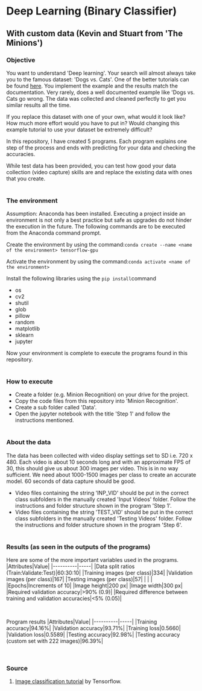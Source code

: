 # Deep Learning (Binary Classifier) 
## With custom data (Kevin and Stuart from 'The Minions')
### Objective
You want to understand 'Deep learning'. Your search will almost always take you to the famous dataset: 'Dogs vs. Cats'. One of the better tutorials can be found [here](https://www.tensorflow.org/tutorials/images/classification). You implement the example and the results match the documentation. Very rarely, does a well documented example like 'Dogs vs. Cats go wrong. The data was collected and cleaned perfectly to get you similar results all the time. 

If you replace this dataset with one of your own, what would it look like? How much more effort would you have to put in? Would changing this example tutorial to use your dataset be extremely difficult? 

In this repository, I have created 5 programs. Each program explains one step of the process and ends with predicting for your data and checking the accuracies. 

While test data has been provided, you can test how good your data collection (video capture) skills are and replace the existing data with ones that you create.
<br><br>
### The environment
Assumption: Anaconda has been installed.
Executing a project inside an environment is not only a best practice but safe as upgrades do not hinder the execution in the future. The following commands are to be executed from the Anaconda command prompt.

Create the environment by using the command:`conda create --name <name of the environment> tensorflow-gpu`
  
Activate the environment by using the command:`conda activate <name of the environment>`

Install the following libraries using the `pip install`command
 - os
 - cv2
 - shutil
 - glob
 - pillow
 - random
 - matplotlib
 - sklearn
 - jupyter
 
Now your environment is complete to execute the programs found in this repository.
<br><br> 
### How to execute
 - Create a folder (e.g. Minion Recognition) on your drive for the project. 
 - Copy the code files from this repository into 'Minion Recognition'.
 - Create a sub folder called 'Data'.
 - Open the jupyter notebook with the title 'Step 1' and follow the instructions mentioned.
<br><br>
### About the data
The data has been collected with video display settings set to SD i.e. 720 x 480. Each video is about 10 seconds long and with an approximate FPS of 30, this should give us about 300 images per video. This is in no way sufficient. We need about 1000-1500 images per class to create an accurate model. 60 seconds of data capture should be good. 
 
 - Video files containing the string 'INP_VID' should be put in the correct class subfolders in the manually created 'Input Videos' folder. Follow the instructions and folder structure shown in the program 'Step 1'.
 - Video files containing the string 'TEST_VID' should be put in the correct class subfolders in the manually created 'Testing Videos' folder. Follow the instructions and folder structure shown in the program 'Step 6'. 
<br><br> 
### Results (as seen in the outputs of the programs)
Here are some of the more important variables used in the programs. 
 |Attributes|Value|
 |----------|-----|
 |Data split ratios (Train:Validate:Test)|60:30:10|
 |Training images (per class)|334|
 |Validation images (per class)|167|
 |Testing images (per class)|57|
 | | |
 |Epochs|Increments of 10|
 |Image height|200 px|
 |Image width|300 px|
 |Required validation accuracy|>90% (0.9)|
 |Required difference between training and validation accuracies|<5% (0.05)|
 
<br>

Program results
 |Attributes|Value|
 |----------|-----|
 |Training accuracy|94.16%|
 |Validation accuracy|93.71%|
 |Training loss|0.5660|
 |Validation loss|0.5589|
 |Testing accuracy|92.98%|
 |Testing accuracy (custom set with 222 images)|96.39%|

<br>

### Source
1. [Image classification tutorial](https://www.tensorflow.org/tutorials/images/classification) by Tensorflow.
